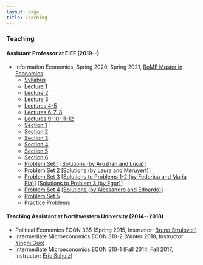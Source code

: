 ```yaml
---
layout: page
title: Teaching
---
```

### Teaching
#### Assistant Professor at EIEF (2019--)
* Information Economics, Spring 2020, Spring 2021, [RoME Master in Economics](http://www.romemaster.it/)
  * [Syllabus](assets/2021_Information_Economics_Syllabus.pdf)
  * [Lecture 1](assets/InformationEconomics_Lecture1_Spring2021.pdf)
  * [Lecture 2](assets/InformationEconomics_Lecture2_Spring2021.pdf)
  * [Lecture 3](assets/InformationEconomics_Lecture3_Spring2021.pdf)
  * [Lectures 4-5](assets/InformationEconomics_Lectures4&5_Spring2021.pdf)
  * [Lectures 6-7-8](assets/InformationEconomics_Lectures6&7&8_Spring2021.pdf)
  * [Lectures 9-10-11-12](assets/InformationEconomics_Lectures9&10&11&12_Spring2021.pdf)
  * [Section 1](assets/InformationEconomics_Section1_Spring2021.pdf)
  * [Section 2](assets/InformationEconomics_Section2_Spring2021.pdf)
  * [Section 3](assets/InformationEconomics_Section3_Spring2021.pdf)
  * [Section 4](assets/InformationEconomics_Section4_Spring2021.pdf)
  * [Section 5](assets/InformationEconomics_Section5_Spring2021.pdf)
  * [Section 6](assets/InformationEconomics_Section6_Spring2021.pdf)
  * [Problem Set 1](assets/InformationEconomics_ProblemSet1_Spring2021.pdf) [[Solutions (by Aruzhan and Luca)](assets/Aruzhan_Luca_PS1.pdf)]
  * [Problem Set 2](assets/InformationEconomics_ProblemSet2_Spring2021.pdf) [[Solutions (by Laura and Meruyert)](assets/Laura_Meruyert_PS2.pdf)]
  * [Problem Set 3](assets/InformationEconomics_ProblemSet3_Spring2021.pdf) [[Solutions to Problems 1-2 (by Federica and Maria Pia)](assets/Federica_MariaPia_PS3.pdf)] [[Solutions to Problem 3 (by Egor)](assets/Egor_PS3_Problem3.pdf)]
  * [Problem Set 4](assets/InformationEconomics_ProblemSet4_Spring2021.pdf) [[Solutions (by Alessandro and Edoardo)](assets/Alessandro_Edoardo_PS4.pdf)]
  * [Problem Set 5](assets/InformationEconomics_ProblemSet5_Spring2021.pdf)
  * [Practice Problems](assets/Practice_Problems.pdf)

#### Teaching Assistant at Northwestern University (2014--2018)
* Political Economics ECON 335 (Spring 2015, Instructor: [Bruno Strulovici](http://faculty.wcas.northwestern.edu/~bhs675/))
* Intermediate Microeconomics ECON 310-2 (Winter 2018, Instructor: [Yingni Guo](http://yingniguo.com/))
* Intermediate Microeconomics ECON 310-1 (Fall 2014, Fall 2017, Instructor: [Eric Schulz](https://www.economics.northwestern.edu/people/directory/eric-schulz.html))
